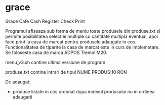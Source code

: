 # grace
Grace Cafe Cash Register Check Print

Programul afiseaza sub forma de meniu toate produsele din produse.txt si permite posibilitatea selectiei multiple cu cantitate multipla eventual, apoi face print la casa de marcat pentru produsele adaugate in cos.  Functionalitatea de tiparire la casa de marcat este in curs de implemetare.  Se foloseste casa de marca ADPOS Tremol M20.

menu_v3.sh contine ultima versiune de program

produse.txt contine intrari de tipul
NUME PRODUS:10 RON


De adaugat:
- produse listate in cos ordonat dupa indexul produsului nu in ordinea adaugarii
  
